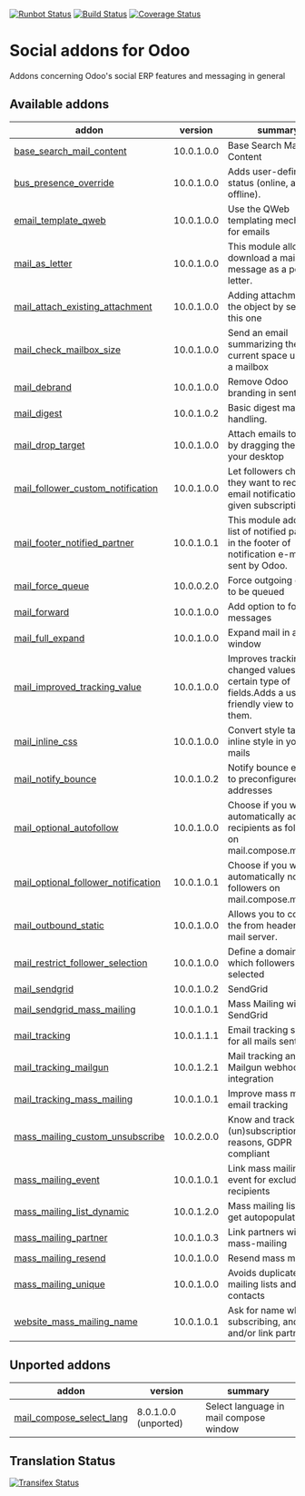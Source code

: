 [![Runbot Status](https://runbot.odoo-community.org/runbot/badge/flat/205/10.0.svg)](https://runbot.odoo-community.org/runbot/repo/github-com-oca-social-205)
[![Build Status](https://travis-ci.org/OCA/social.svg?branch=10.0)](https://travis-ci.org/OCA/social)
[![Coverage Status](https://coveralls.io/repos/OCA/social/badge.svg?branch=10.0)](https://coveralls.io/r/OCA/social?branch=10.0)

Social addons for Odoo
======================

Addons concerning Odoo's social ERP features and messaging in general

[//]: # (addons)

Available addons
----------------
addon | version | summary
--- | --- | ---
[base_search_mail_content](base_search_mail_content/) | 10.0.1.0.0 | Base Search Mail Content
[bus_presence_override](bus_presence_override/) | 10.0.1.0.0 | Adds user-defined im status (online, away, offline).
[email_template_qweb](email_template_qweb/) | 10.0.1.0.0 | Use the QWeb templating mechanism for emails
[mail_as_letter](mail_as_letter/) | 10.0.1.0.0 | This module allows to download a mail message as a pdf letter.
[mail_attach_existing_attachment](mail_attach_existing_attachment/) | 10.0.1.0.0 | Adding attachment on the object by sending this one
[mail_check_mailbox_size](mail_check_mailbox_size/) | 10.0.1.0.0 | Send an email summarizing the current space used by a mailbox
[mail_debrand](mail_debrand/) | 10.0.1.0.0 | Remove Odoo branding in sent emails
[mail_digest](mail_digest/) | 10.0.1.0.2 | Basic digest mail handling.
[mail_drop_target](mail_drop_target/) | 10.0.1.0.0 | Attach emails to Odoo by dragging them from your desktop
[mail_follower_custom_notification](mail_follower_custom_notification/) | 10.0.1.0.0 | Let followers choose if they want to receive email notifications for a given subscription
[mail_footer_notified_partner](mail_footer_notified_partner/) | 10.0.1.0.1 | This module adds the list of notified partners in the footer of notification e-mails sent by Odoo.
[mail_force_queue](mail_force_queue/) | 10.0.0.2.0 | Force outgoing emails to be queued
[mail_forward](mail_forward/) | 10.0.1.0.0 | Add option to forward messages
[mail_full_expand](mail_full_expand/) | 10.0.1.0.0 | Expand mail in a big window
[mail_improved_tracking_value](mail_improved_tracking_value/) | 10.0.1.0.0 | Improves tracking changed values for certain type of fields.Adds a user-friendly view to consult them.
[mail_inline_css](mail_inline_css/) | 10.0.1.0.0 | Convert style tags in inline style in your mails
[mail_notify_bounce](mail_notify_bounce/) | 10.0.1.0.2 | Notify bounce emails to preconfigured addresses
[mail_optional_autofollow](mail_optional_autofollow/) | 10.0.1.0.0 | Choose if you want to automatically add new recipients as followers on mail.compose.message
[mail_optional_follower_notification](mail_optional_follower_notification/) | 10.0.1.0.1 | Choose if you want to automatically notify followers on mail.compose.message
[mail_outbound_static](mail_outbound_static/) | 10.0.1.0.0 | Allows you to configure the from header for a mail server.
[mail_restrict_follower_selection](mail_restrict_follower_selection/) | 10.0.1.0.0 | Define a domain from which followers can be selected
[mail_sendgrid](mail_sendgrid/) | 10.0.1.0.2 | SendGrid
[mail_sendgrid_mass_mailing](mail_sendgrid_mass_mailing/) | 10.0.1.0.1 | Mass Mailing with SendGrid
[mail_tracking](mail_tracking/) | 10.0.1.1.1 | Email tracking system for all mails sent
[mail_tracking_mailgun](mail_tracking_mailgun/) | 10.0.1.2.1 | Mail tracking and Mailgun webhooks integration
[mail_tracking_mass_mailing](mail_tracking_mass_mailing/) | 10.0.1.0.1 | Improve mass mailing email tracking
[mass_mailing_custom_unsubscribe](mass_mailing_custom_unsubscribe/) | 10.0.2.0.0 | Know and track (un)subscription reasons, GDPR compliant
[mass_mailing_event](mass_mailing_event/) | 10.0.1.0.1 | Link mass mailing with event for excluding recipients
[mass_mailing_list_dynamic](mass_mailing_list_dynamic/) | 10.0.1.2.0 | Mass mailing lists that get autopopulated
[mass_mailing_partner](mass_mailing_partner/) | 10.0.1.0.3 | Link partners with mass-mailing
[mass_mailing_resend](mass_mailing_resend/) | 10.0.1.0.0 | Resend mass mailings
[mass_mailing_unique](mass_mailing_unique/) | 10.0.1.0.0 | Avoids duplicate mailing lists and contacts
[website_mass_mailing_name](website_mass_mailing_name/) | 10.0.1.0.1 | Ask for name when subscribing, and create and/or link partner


Unported addons
---------------
addon | version | summary
--- | --- | ---
[mail_compose_select_lang](mail_compose_select_lang/) | 8.0.1.0.0 (unported) | Select language in mail compose window

[//]: # (end addons)

Translation Status
------------------
[![Transifex Status](https://www.transifex.com/projects/p/OCA-social-10-0/chart/image_png)](https://www.transifex.com/projects/p/OCA-social-10-0)
